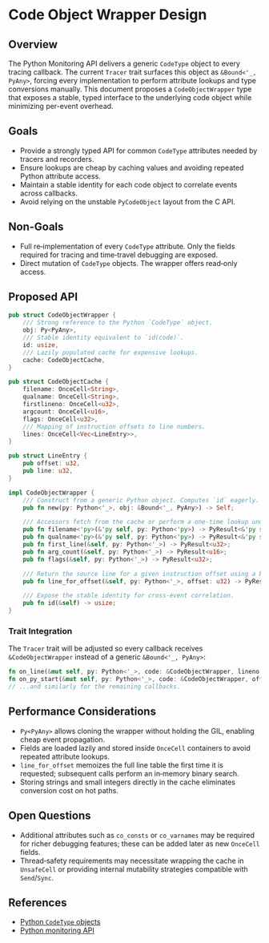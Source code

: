 # Code Object Wrapper Design

## Overview

The Python Monitoring API delivers a generic `CodeType` object to every tracing callback.  The current `Tracer` trait surfaces this object as `&Bound<'_, PyAny>`, forcing every implementation to perform attribute lookups and type conversions manually.  This document proposes a `CodeObjectWrapper` type that exposes a stable, typed interface to the underlying code object while minimizing per-event overhead.

## Goals
- Provide a strongly typed API for common `CodeType` attributes needed by tracers and recorders.
- Ensure lookups are cheap by caching values and avoiding repeated Python attribute access.
- Maintain a stable identity for each code object to correlate events across callbacks.
- Avoid relying on the unstable `PyCodeObject` layout from the C API.

## Non-Goals
- Full re‑implementation of every `CodeType` attribute. Only the fields required for tracing and time‑travel debugging are exposed.
- Direct mutation of `CodeType` objects. The wrapper offers read‑only access.

## Proposed API

```rs
pub struct CodeObjectWrapper {
    /// Strong reference to the Python `CodeType` object.
    obj: Py<PyAny>,
    /// Stable identity equivalent to `id(code)`.
    id: usize,
    /// Lazily populated cache for expensive lookups.
    cache: CodeObjectCache,
}

pub struct CodeObjectCache {
    filename: OnceCell<String>,
    qualname: OnceCell<String>,
    firstlineno: OnceCell<u32>,
    argcount: OnceCell<u16>,
    flags: OnceCell<u32>,
    /// Mapping of instruction offsets to line numbers.
    lines: OnceCell<Vec<LineEntry>>,
}

pub struct LineEntry {
    pub offset: u32,
    pub line: u32,
}

impl CodeObjectWrapper {
    /// Construct from a generic Python object. Computes `id` eagerly.
    pub fn new(py: Python<'_>, obj: &Bound<'_, PyAny>) -> Self;

    /// Accessors fetch from the cache or perform a one‑time lookup under the GIL.
    pub fn filename<'py>(&'py self, py: Python<'py>) -> PyResult<&'py str>;
    pub fn qualname<'py>(&'py self, py: Python<'py>) -> PyResult<&'py str>;
    pub fn first_line(&self, py: Python<'_>) -> PyResult<u32>;
    pub fn arg_count(&self, py: Python<'_>) -> PyResult<u16>;
    pub fn flags(&self, py: Python<'_>) -> PyResult<u32>;

    /// Return the source line for a given instruction offset using a binary search on `lines`.
    pub fn line_for_offset(&self, py: Python<'_>, offset: u32) -> PyResult<Option<u32>>;

    /// Expose the stable identity for cross‑event correlation.
    pub fn id(&self) -> usize;
}
```

### Trait Integration

The `Tracer` trait will be adjusted so every callback receives `&CodeObjectWrapper` instead of a generic `&Bound<'_, PyAny>`:

```rs
fn on_line(&mut self, py: Python<'_>, code: &CodeObjectWrapper, lineno: u32);
fn on_py_start(&mut self, py: Python<'_>, code: &CodeObjectWrapper, offset: i32);
// ...and similarly for the remaining callbacks.
```

## Performance Considerations
- `Py<PyAny>` allows cloning the wrapper without holding the GIL, enabling cheap event propagation.
- Fields are loaded lazily and stored inside `OnceCell` containers to avoid repeated attribute lookups.
- `line_for_offset` memoizes the full line table the first time it is requested; subsequent calls perform an in‑memory binary search.
- Storing strings and small integers directly in the cache eliminates conversion cost on hot paths.

## Open Questions
- Additional attributes such as `co_consts` or `co_varnames` may be required for richer debugging features; these can be added later as new `OnceCell` fields.
- Thread‑safety requirements may necessitate wrapping the cache in `UnsafeCell` or providing internal mutability strategies compatible with `Send`/`Sync`.

## References
- [Python `CodeType` objects](https://docs.python.org/3/reference/datamodel.html#code-objects)
- [Python monitoring API](https://docs.python.org/3/library/sys.monitoring.html)
